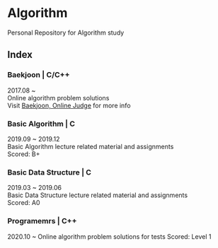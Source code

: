 Algorithm
=========
Personal Repository for Algorithm study

## Index
### Baekjoon | C/C++
2017.08 ~  
Online algorithm problem solutions   
Visit [Baekjoon, Online Judge](https://www.acmicpc.net) for more info  
### Basic Algorithm | C
2019.09 ~ 2019.12  
Basic Algorithm lecture related material and assignments   
Scored: B+
### Basic Data Structure | C
2019.03 ~ 2019.06  
Basic Data Structure lecture related material and assignments  
Scored: A0

### Programemrs | C++
2020.10 ~
Online algorithm problem solutions for tests
Scored: Level 1
